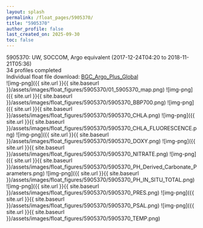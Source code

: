 ```yaml
---
layout: splash
permalink: /float_pages/5905370/
title: "5905370"
author_profile: false
last_created_on: 2025-09-30
toc: false
---
```

 
5905370: UW, SOCCOM, Argo equivalent (2017-12-24T04:20 to 2018-11-21T05:36)\
34 profiles completed\
Individual float file download: [BGC_Argo_Plus_Global](https://ftp.soest.hawaii.edu/bgc_argo_plus/Individual_Floats/outliers_removed/5905370_Sprof_processed.nc)\
![img-png]({{ site.url }}{{ site.baseurl }}/assets/images/float_figures/5905370/01_5905370_map.png)
![img-png]({{ site.url }}{{ site.baseurl }}/assets/images/float_figures/5905370/5905370_BBP700.png)
![img-png]({{ site.url }}{{ site.baseurl }}/assets/images/float_figures/5905370/5905370_CHLA.png)
![img-png]({{ site.url }}{{ site.baseurl }}/assets/images/float_figures/5905370/5905370_CHLA_FLUORESCENCE.png)
![img-png]({{ site.url }}{{ site.baseurl }}/assets/images/float_figures/5905370/5905370_DOXY.png)
![img-png]({{ site.url }}{{ site.baseurl }}/assets/images/float_figures/5905370/5905370_NITRATE.png)
![img-png]({{ site.url }}{{ site.baseurl }}/assets/images/float_figures/5905370/5905370_PH_Derived_Carbonate_Parameters.png)
![img-png]({{ site.url }}{{ site.baseurl }}/assets/images/float_figures/5905370/5905370_PH_IN_SITU_TOTAL.png)
![img-png]({{ site.url }}{{ site.baseurl }}/assets/images/float_figures/5905370/5905370_PRES.png)
![img-png]({{ site.url }}{{ site.baseurl }}/assets/images/float_figures/5905370/5905370_PSAL.png)
![img-png]({{ site.url }}{{ site.baseurl }}/assets/images/float_figures/5905370/5905370_TEMP.png)
